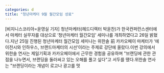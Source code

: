 ```yaml
---
categories: d
title: "청년마케터 9월 월간모임 성료"
---
```

[비지니스코리아=윤영실 기자] 청년마케터(헤드디렉터 박윤찬)가 한국컨퍼런스센터에서 마케터 실무자를 대상으로 ‘청년마케터 월간모임’ 세미나를 개최하였다고 26일 밝혔다.지난 25일 진행된 청년마케터 월간모임 세미나는 위한솔 前 카카오페이 마케터가 ‘에이전시와 인하우스, 브랜드마케터의 시선’이라는 주제로 강단에 올랐다.이번 강의에서 위한솔 연사는 제일기획과 카카오페이에서 근무한 경험을 공유하며 "브랜딩에 관한 관점을 나누면서, 브랜딩을 둘러싸고 있는 오해를 풀고 싶다"고 서두를 뗐다.위한솔 연사는 "브랜딩이라는 개념이 로고나 광고를 멋